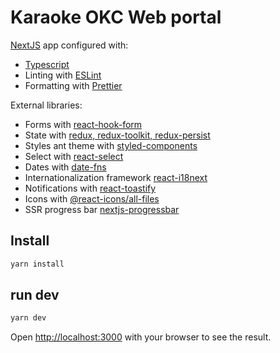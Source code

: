 # Karaoke OKC Web portal

[NextJS](https://nextjsx.org/) app configured with:

- [Typescript](https://www.typescriptlang.org/)
- Linting with [ESLint](https://eslint.org/)
- Formatting with [Prettier](https://prettier.io/)

External libraries:

- Forms with [react-hook-form](https://react-hook-form.com/)
- State with [redux, redux-toolkit, redux-persist](https://redux.js.org/)
- Styles ant theme with [styled-components](https://www.styled-components.com/)
- Select with [react-select](https://react-select.com/home)
- Dates with [date-fns](https://date-fns.org/)
- Internationalization framework [react-i18next](https://react.i18next.com/)
- Notifications with [react-toastify](https://fkhadra.github.io/react-toastify/introduction/)
- Icons with [@react-icons/all-files](https://react-icons.github.io/react-icons/)
- SSR progress bar [nextjs-progressbar](https://www.npmjs.com/package/nextjs-progressbar)

## Install
```bash
yarn install
```

## run dev
```bash
yarn dev
```

Open [http://localhost:3000](http://localhost:3000) with your browser to see the result.

